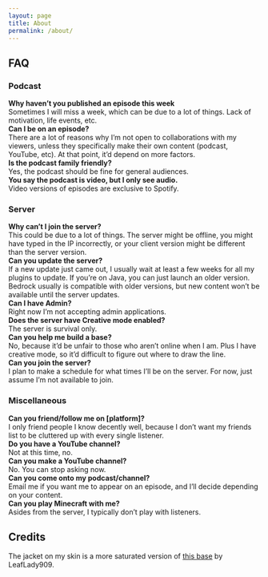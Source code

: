 ```yaml
---
layout: page
title: About
permalink: /about/
---
```


## FAQ

### Podcast
**Why haven’t you published an episode this week**  
Sometimes I will miss a week, which can be due to a lot of things. Lack of motivation, life events, etc.  
**Can I be on an episode?**  
There are a lot of reasons why I’m not open to collaborations with my viewers, unless they specifically make their own content (podcast, YouTube, etc). At that point, it’d depend on more factors.  
**Is the podcast family friendly?**  
Yes, the podcast should be fine for general audiences.  
**You say the podcast is video, but I only see audio.**  
Video versions of episodes are exclusive to Spotify.  

### Server
**Why can’t I join the server?**  
This could be due to a lot of things. The server might be offline, you might have typed in the IP incorrectly, or your client version might be different than the server version.  
**Can you update the server?**  
If a new update just came out, I usually wait at least a few weeks for all my plugins to update. If you’re on Java, you can just launch an older version. Bedrock usually is compatible with older versions, but new content won’t be available until the server updates.  
**Can I have Admin?**  
Right now I’m not accepting admin applications.  
**Does the server have Creative mode enabled?**  
The server is survival only.  
**Can you help me build a base?**  
No, because it’d be unfair to those who aren’t online when I am. Plus I have creative mode, so it’d difficult to figure out where to draw the line.  
**Can you join the server?**  
I plan to make a schedule for what times I’ll be on the server. For now, just assume I’m not available to join.  

### Miscellaneous
**Can you friend/follow me on [platform]?**  
I only friend people I know decently well, because I don’t want my friends list to be cluttered up with every single listener.  
**Do you have a YouTube channel?**  
Not at this time, no.  
**Can you make a YouTube channel?**  
No. You can stop asking now.  
**Can you come onto my podcast/channel?**  
Email me if you want me to appear on an episode, and I’ll decide depending on your content.  
**Can you play Minecraft with me?**  
Asides from the server, I typically don’t play with listeners.  



## Credits
The jacket on my skin is a more saturated version of [this base](https://www.planetminecraft.com/skin/green-jacket-5876331/) by LeafLady909.